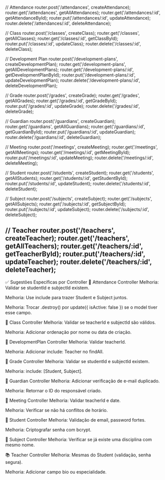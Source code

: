 // Attendance
router.post('/attendances', createAttendance);
router.get('/attendances', getAllAttendances);
router.get('/attendances/:id', getAttendanceById);
router.put('/attendances/:id', updateAttendance);
router.delete('/attendances/:id', deleteAttendance);

// Class
router.post('/classes', createClass);
router.get('/classes', getAllClasses);
router.get('/classes/:id', getClassById);
router.put('/classes/:id', updateClass);
router.delete('/classes/:id', deleteClass);

// Development Plan
router.post('/development-plans', createDevelopmentPlan);
router.get('/development-plans', getAllDevelopmentPlans);
router.get('/development-plans/:id', getDevelopmentPlanById);
router.put('/development-plans/:id', updateDevelopmentPlan);
router.delete('/development-plans/:id', deleteDevelopmentPlan);

// Grade
router.post('/grades', createGrade);
router.get('/grades', getAllGrades);
router.get('/grades/:id', getGradeById);
router.put('/grades/:id', updateGrade);
router.delete('/grades/:id', deleteGrade);

// Guardian
router.post('/guardians', createGuardian);
router.get('/guardians', getAllGuardians);
router.get('/guardians/:id', getGuardianById);
router.put('/guardians/:id', updateGuardian);
router.delete('/guardians/:id', deleteGuardian);

// Meeting
router.post('/meetings', createMeeting);
router.get('/meetings', getAllMeetings);
router.get('/meetings/:id', getMeetingById);
router.put('/meetings/:id', updateMeeting);
router.delete('/meetings/:id', deleteMeeting);

// Student
router.post('/students', createStudent);
router.get('/students', getAllStudents);
router.get('/students/:id', getStudentById);
router.put('/students/:id', updateStudent);
router.delete('/students/:id', deleteStudent);

// Subject
router.post('/subjects', createSubject);
router.get('/subjects', getAllSubjects);
router.get('/subjects/:id', getSubjectById);
router.put('/subjects/:id', updateSubject);
router.delete('/subjects/:id', deleteSubject);

// Teacher
router.post('/teachers', createTeacher);
router.get('/teachers', getAllTeachers);
router.get('/teachers/:id', getTeacherById);
router.put('/teachers/:id', updateTeacher);
router.delete('/teachers/:id', deleteTeacher);
------------------------------------------------------------------------------------------------
✅ Sugestões Específicas por Controller
📘 Attendance Controller
Melhoria: Validar se studentId e subjectId existem.

Melhoria: Use include para trazer Student e Subject juntos.

Melhoria: Trocar .destroy() por update({ isActive: false }) se o model tiver esse campo.

📗 Class Controller
Melhoria: Validar se teacherId e subjectId são válidos.

Melhoria: Adicionar ordenação por nome ou data de criação.

📙 DevelopmentPlan Controller
Melhoria: Validar teacherId.

Melhoria: Adicionar include: Teacher no findAll.

📒 Grade Controller
Melhoria: Validar se studentId e subjectId existem.

Melhoria: include: [Student, Subject].

📕 Guardian Controller
Melhoria: Adicionar verificação de e-mail duplicado.

Melhoria: Retornar o ID do responsável criado.

📓 Meeting Controller
Melhoria: Validar teacherId e date.

Melhoria: Verificar se não há conflitos de horário.

📔 Student Controller
Melhoria: Validação de email, password fortes.

Melhoria: Criptografar senha com bcrypt.

📖 Subject Controller
Melhoria: Verificar se já existe uma disciplina com mesmo nome.

📚 Teacher Controller
Melhoria: Mesmas do Student (validação, senha segura).

Melhoria: Adicionar campo bio ou especialidade.

